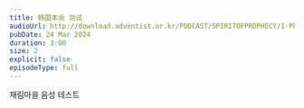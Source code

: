 ```yaml
---
title: 韩国本会 测试
audioUrl: http://download.adventist.or.kr/PODCAST/SPIRITOFPROPHECY/1-PP/PP0.MP3
pubDate: 24 Mar 2024
duration: 3:00
size: 2
explicit: false
episodeType: full
---
```

재림마을 음성 테스트
